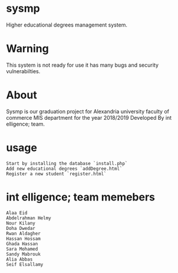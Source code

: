 # sysmp
Higher educational degrees management system.

# Warning
This system is not ready for use it has many bugs and security vulnerabilties.

# About
Sysmp is our graduation project for Alexandria university faculty of commerce MIS department for the year 2018/2019
Developed By int elligence; team.

# usage
```
Start by installing the database `install.php`
Add new educational degrees `addDegree.html`
Register a new student `register.html`
```

# int elligence; team memebers
```
Alaa Eid
Abdelrahman Helmy
Nour Kilany
Doha Dwedar
Rwan Aldagher
Hassan Hossam
Ghada Hassan
Sara Mohamed
Sandy Mabrouk
Alia Abbas
Seif Elsallamy
```
